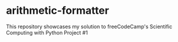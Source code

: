 # arithmetic-formatter
This repository showcases my solution to freeCodeCamp's Scientific Computing with Python Project #1

